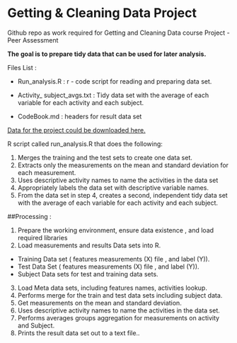 # Getting & Cleaning Data Project
Github repo as work required for Getting and Cleaning Data course Project -Peer Assessment

**The goal is to prepare tidy data that can be used for later analysis.**

Files List : 

  - Run_analysis.R : r - code script for reading and preparing data set.

  - Activity_ subject_avgs.txt :  Tidy data set with the average of each variable for each activity and each subject.

  - CodeBook.md : headers for result data set 


[Data for the project could be downloaded here.](https://d396qusza40orc.cloudfront.net/getdata%2Fprojectfiles%2FUCI%20HAR%20Dataset.zip)

R script called run_analysis.R that does the following:

1.  Merges the training and the test sets to create one data set.
2.	Extracts only the measurements on the mean and standard deviation for each measurement. 
3.	Uses descriptive activity names to name the activities in the data set
4.	Appropriately labels the data set with descriptive variable names. 
5.	From the data set in step 4, creates a second, independent tidy data set with the average of each variable for each activity and each subject.


##Processing :

1.	Prepare the working environment, ensure data existence , and  load required libraries 
2.	Load measurements and results Data sets into R.
  -	Training Data set ( features measurements (X) file , and label (Y)).
  -	Test Data Set   ( features measurements (X) file , and label (Y)).
  -  Subject Data sets for test and training data sets.
3.	Load Meta data sets, including features names, activities lookup.
4.	Performs merge for the train and test data sets including subject data.
5.	Get measurements on the mean and standard deviation.
6.	Uses descriptive activity names to name the activities in the data set.
7.	Performs  averages groups aggregation for measurements on activity and Subject.
8.  Prints the result data set out to a text file..


